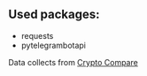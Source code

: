 ## Used packages:
- requests
- pytelegrambotapi

Data collects from [Crypto Compare](cryptocompare.com)
